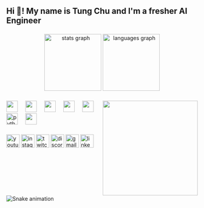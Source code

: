 <h2 align="left">Hi 👋! My name is Tung Chu and I'm a fresher AI Engineer</h2>

###

<div align="center">
  <img src="https://github-readme-stats.vercel.app/api?username=TRungtu041203&hide_title=false&hide_rank=false&show_icons=true&include_all_commits=true&count_private=true&disable_animations=false&theme=dracula&locale=en&hide_border=false" height="150" alt="stats graph"  />
  <img src="https://github-readme-stats.vercel.app/api/top-langs?username=TRungtu041203&locale=en&hide_title=false&layout=compact&card_width=320&langs_count=5&theme=dracula&hide_border=false" height="150" alt="languages graph"  />
</div>

###

<img align="right" height="250" src="https://media1.giphy.com/media/v1.Y2lkPTc5MGI3NjExa2I5d29zZHlmbGVhdnpuZWVkNGFhZDdvMnk3eGJvbmJxazNhdzE3YyZlcD12MV9pbnRlcm5hbF9naWZfYnlfaWQmY3Q9cw/jY1r8EHyk4Ye9KUOUb/giphy.gif"  />

###

<div align="left">    
  <img src="https://cdn.jsdelivr.net/gh/devicons/devicon@latest/icons/anaconda/anaconda-original.svg" height="30"  />      
  <img width="12" />
  <img src="https://cdn.jsdelivr.net/gh/devicons/devicon@latest/icons/linux/linux-original.svg" height="30" />
  <img width="12" />  
  <img src="https://cdn.jsdelivr.net/gh/devicons/devicon@latest/icons/python/python-original.svg" height="30" />
  <img width="12" />
  <img src="https://cdn.jsdelivr.net/gh/devicons/devicon@latest/icons/cplusplus/cplusplus-original.svg" height="30"/>
  <img width="12" />
  <img src="https://cdn.jsdelivr.net/gh/devicons/devicon@latest/icons/docker/docker-original-wordmark.svg" height="30"/>
  <img width="12" />
  <img src="https://cdn.jsdelivr.net/gh/devicons/devicon/icons/python/python-original.svg" height="30" alt="python logo"  />
  <img width="12" />
  <img src="https://cdn.jsdelivr.net/gh/devicons/devicon@latest/icons/pytorch/pytorch-original.svg" height="30" />
</div>

###

<div align="left">
  <img src="https://img.shields.io/static/v1?message=Youtube&logo=youtube&label=&color=FF0000&logoColor=white&labelColor=&style=for-the-badge" height="35" alt="youtube logo"  />
  <img src="https://img.shields.io/static/v1?message=Instagram&logo=instagram&label=&color=E4405F&logoColor=white&labelColor=&style=for-the-badge" height="35" alt="instagram logo"  />
  <img src="https://img.shields.io/static/v1?message=Twitch&logo=twitch&label=&color=9146FF&logoColor=white&labelColor=&style=for-the-badge" height="35" alt="twitch logo"  />
  <img src="https://img.shields.io/static/v1?message=Discord&logo=discord&label=&color=7289DA&logoColor=white&labelColor=&style=for-the-badge" height="35" alt="discord logo"  />
  <img src="https://img.shields.io/static/v1?message=Gmail&logo=gmail&label=&color=D14836&logoColor=white&labelColor=&style=for-the-badge" height="35" alt="gmail logo"  />
  <img src="https://img.shields.io/static/v1?message=LinkedIn&logo=linkedin&label=&color=0077B5&logoColor=white&labelColor=&style=for-the-badge" height="35" alt="linkedin logo"  />
</div>

###

<br clear="both">

<img src="https://raw.githubusercontent.com/TRungtu041203/TRungtu041203" alt="Snake animation" />

###
